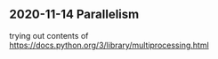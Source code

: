 ## 2020-11-14 Parallelism
trying out contents of 
https://docs.python.org/3/library/multiprocessing.html
